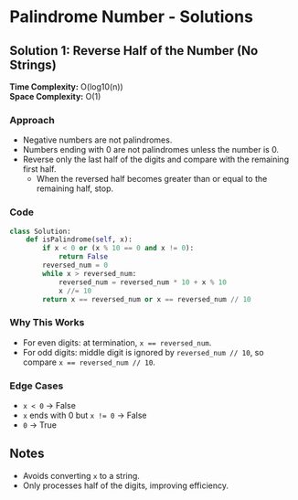 # Palindrome Number - Solutions

## Solution 1: Reverse Half of the Number (No Strings)
**Time Complexity:** O(log10(n))  
**Space Complexity:** O(1)

### Approach
- Negative numbers are not palindromes.
- Numbers ending with 0 are not palindromes unless the number is 0.
- Reverse only the last half of the digits and compare with the remaining first half.
  - When the reversed half becomes greater than or equal to the remaining half, stop.

### Code
```python
class Solution:
    def isPalindrome(self, x):
        if x < 0 or (x % 10 == 0 and x != 0):
            return False
        reversed_num = 0
        while x > reversed_num:
            reversed_num = reversed_num * 10 + x % 10
            x //= 10
        return x == reversed_num or x == reversed_num // 10
```

### Why This Works
- For even digits: at termination, `x == reversed_num`.
- For odd digits: middle digit is ignored by `reversed_num // 10`, so compare `x == reversed_num // 10`.

### Edge Cases
- `x < 0` → False
- `x` ends with 0 but `x != 0` → False
- `0` → True

## Notes
- Avoids converting `x` to a string.
- Only processes half of the digits, improving efficiency.
